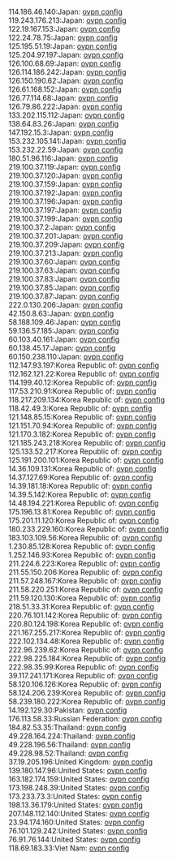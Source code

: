 114.186.46.140:Japan: [ovpn config](vpn/114_186_46_140.ovpn)  
119.243.176.213:Japan: [ovpn config](vpn/119_243_176_213.ovpn)  
122.19.167.153:Japan: [ovpn config](vpn/122_19_167_153.ovpn)  
122.24.78.75:Japan: [ovpn config](vpn/122_24_78_75.ovpn)  
125.195.51.19:Japan: [ovpn config](vpn/125_195_51_19.ovpn)  
125.204.97.197:Japan: [ovpn config](vpn/125_204_97_197.ovpn)  
126.100.68.69:Japan: [ovpn config](vpn/126_100_68_69.ovpn)  
126.114.186.242:Japan: [ovpn config](vpn/126_114_186_242.ovpn)  
126.150.190.62:Japan: [ovpn config](vpn/126_150_190_62.ovpn)  
126.61.168.152:Japan: [ovpn config](vpn/126_61_168_152.ovpn)  
126.77.114.68:Japan: [ovpn config](vpn/126_77_114_68.ovpn)  
126.79.86.222:Japan: [ovpn config](vpn/126_79_86_222.ovpn)  
133.202.115.112:Japan: [ovpn config](vpn/133_202_115_112.ovpn)  
138.64.83.26:Japan: [ovpn config](vpn/138_64_83_26.ovpn)  
147.192.15.3:Japan: [ovpn config](vpn/147_192_15_3.ovpn)  
153.232.105.141:Japan: [ovpn config](vpn/153_232_105_141.ovpn)  
153.232.22.59:Japan: [ovpn config](vpn/153_232_22_59.ovpn)  
180.51.96.116:Japan: [ovpn config](vpn/180_51_96_116.ovpn)  
219.100.37.119:Japan: [ovpn config](vpn/219_100_37_119.ovpn)  
219.100.37.120:Japan: [ovpn config](vpn/219_100_37_120.ovpn)  
219.100.37.159:Japan: [ovpn config](vpn/219_100_37_159.ovpn)  
219.100.37.192:Japan: [ovpn config](vpn/219_100_37_192.ovpn)  
219.100.37.196:Japan: [ovpn config](vpn/219_100_37_196.ovpn)  
219.100.37.197:Japan: [ovpn config](vpn/219_100_37_197.ovpn)  
219.100.37.199:Japan: [ovpn config](vpn/219_100_37_199.ovpn)  
219.100.37.2:Japan: [ovpn config](vpn/219_100_37_2.ovpn)  
219.100.37.201:Japan: [ovpn config](vpn/219_100_37_201.ovpn)  
219.100.37.209:Japan: [ovpn config](vpn/219_100_37_209.ovpn)  
219.100.37.213:Japan: [ovpn config](vpn/219_100_37_213.ovpn)  
219.100.37.60:Japan: [ovpn config](vpn/219_100_37_60.ovpn)  
219.100.37.63:Japan: [ovpn config](vpn/219_100_37_63.ovpn)  
219.100.37.83:Japan: [ovpn config](vpn/219_100_37_83.ovpn)  
219.100.37.85:Japan: [ovpn config](vpn/219_100_37_85.ovpn)  
219.100.37.87:Japan: [ovpn config](vpn/219_100_37_87.ovpn)  
222.0.130.206:Japan: [ovpn config](vpn/222_0_130_206.ovpn)  
42.150.8.63:Japan: [ovpn config](vpn/42_150_8_63.ovpn)  
58.188.109.46:Japan: [ovpn config](vpn/58_188_109_46.ovpn)  
59.136.57.185:Japan: [ovpn config](vpn/59_136_57_185.ovpn)  
60.103.40.161:Japan: [ovpn config](vpn/60_103_40_161.ovpn)  
60.138.45.17:Japan: [ovpn config](vpn/60_138_45_17.ovpn)  
60.150.238.110:Japan: [ovpn config](vpn/60_150_238_110.ovpn)  
112.147.93.197:Korea Republic of: [ovpn config](vpn/112_147_93_197.ovpn)  
112.162.121.22:Korea Republic of: [ovpn config](vpn/112_162_121_22.ovpn)  
114.199.40.12:Korea Republic of: [ovpn config](vpn/114_199_40_12.ovpn)  
117.53.210.91:Korea Republic of: [ovpn config](vpn/117_53_210_91.ovpn)  
118.217.209.134:Korea Republic of: [ovpn config](vpn/118_217_209_134.ovpn)  
118.42.49.3:Korea Republic of: [ovpn config](vpn/118_42_49_3.ovpn)  
121.148.85.15:Korea Republic of: [ovpn config](vpn/121_148_85_15.ovpn)  
121.151.70.94:Korea Republic of: [ovpn config](vpn/121_151_70_94.ovpn)  
121.170.3.182:Korea Republic of: [ovpn config](vpn/121_170_3_182.ovpn)  
121.185.243.218:Korea Republic of: [ovpn config](vpn/121_185_243_218.ovpn)  
125.133.52.217:Korea Republic of: [ovpn config](vpn/125_133_52_217.ovpn)  
125.191.200.101:Korea Republic of: [ovpn config](vpn/125_191_200_101.ovpn)  
14.36.109.131:Korea Republic of: [ovpn config](vpn/14_36_109_131.ovpn)  
14.37.127.69:Korea Republic of: [ovpn config](vpn/14_37_127_69.ovpn)  
14.39.181.18:Korea Republic of: [ovpn config](vpn/14_39_181_18.ovpn)  
14.39.5.142:Korea Republic of: [ovpn config](vpn/14_39_5_142.ovpn)  
14.48.194.221:Korea Republic of: [ovpn config](vpn/14_48_194_221.ovpn)  
175.196.13.81:Korea Republic of: [ovpn config](vpn/175_196_13_81.ovpn)  
175.201.11.120:Korea Republic of: [ovpn config](vpn/175_201_11_120.ovpn)  
180.233.229.160:Korea Republic of: [ovpn config](vpn/180_233_229_160.ovpn)  
183.103.109.56:Korea Republic of: [ovpn config](vpn/183_103_109_56.ovpn)  
1.230.85.128:Korea Republic of: [ovpn config](vpn/1_230_85_128.ovpn)  
1.252.146.93:Korea Republic of: [ovpn config](vpn/1_252_146_93.ovpn)  
211.224.6.223:Korea Republic of: [ovpn config](vpn/211_224_6_223.ovpn)  
211.55.150.206:Korea Republic of: [ovpn config](vpn/211_55_150_206.ovpn)  
211.57.248.167:Korea Republic of: [ovpn config](vpn/211_57_248_167.ovpn)  
211.58.220.251:Korea Republic of: [ovpn config](vpn/211_58_220_251.ovpn)  
211.59.120.130:Korea Republic of: [ovpn config](vpn/211_59_120_130.ovpn)  
218.51.33.31:Korea Republic of: [ovpn config](vpn/218_51_33_31.ovpn)  
220.76.101.142:Korea Republic of: [ovpn config](vpn/220_76_101_142.ovpn)  
220.80.124.198:Korea Republic of: [ovpn config](vpn/220_80_124_198.ovpn)  
221.167.255.217:Korea Republic of: [ovpn config](vpn/221_167_255_217.ovpn)  
222.102.134.48:Korea Republic of: [ovpn config](vpn/222_102_134_48.ovpn)  
222.96.239.62:Korea Republic of: [ovpn config](vpn/222_96_239_62.ovpn)  
222.98.225.184:Korea Republic of: [ovpn config](vpn/222_98_225_184.ovpn)  
222.98.35.99:Korea Republic of: [ovpn config](vpn/222_98_35_99.ovpn)  
39.117.241.171:Korea Republic of: [ovpn config](vpn/39_117_241_171.ovpn)  
58.120.106.126:Korea Republic of: [ovpn config](vpn/58_120_106_126.ovpn)  
58.124.206.239:Korea Republic of: [ovpn config](vpn/58_124_206_239.ovpn)  
58.239.180.222:Korea Republic of: [ovpn config](vpn/58_239_180_222.ovpn)  
14.192.129.30:Pakistan: [ovpn config](vpn/14_192_129_30.ovpn)  
176.113.58.33:Russian Federation: [ovpn config](vpn/176_113_58_33.ovpn)  
184.82.53.35:Thailand: [ovpn config](vpn/184_82_53_35.ovpn)  
49.228.164.224:Thailand: [ovpn config](vpn/49_228_164_224.ovpn)  
49.228.196.56:Thailand: [ovpn config](vpn/49_228_196_56.ovpn)  
49.228.98.52:Thailand: [ovpn config](vpn/49_228_98_52.ovpn)  
37.19.205.196:United Kingdom: [ovpn config](vpn/37_19_205_196.ovpn)  
139.180.147.96:United States: [ovpn config](vpn/139_180_147_96.ovpn)  
163.182.174.159:United States: [ovpn config](vpn/163_182_174_159.ovpn)  
173.198.248.39:United States: [ovpn config](vpn/173_198_248_39.ovpn)  
173.233.73.3:United States: [ovpn config](vpn/173_233_73_3.ovpn)  
198.13.36.179:United States: [ovpn config](vpn/198_13_36_179.ovpn)  
207.148.112.140:United States: [ovpn config](vpn/207_148_112_140.ovpn)  
23.94.174.160:United States: [ovpn config](vpn/23_94_174_160.ovpn)  
76.101.129.242:United States: [ovpn config](vpn/76_101_129_242.ovpn)  
76.91.76.144:United States: [ovpn config](vpn/76_91_76_144.ovpn)  
118.69.183.33:Viet Nam: [ovpn config](vpn/118_69_183_33.ovpn)  
